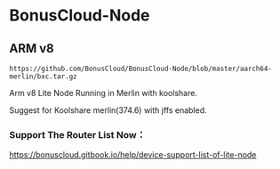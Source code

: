# BonusCloud-Node

## ARM v8
```
https://github.com/BonusCloud/BonusCloud-Node/blob/master/aarch64-merlin/bxc.tar.gz
```
Arm v8 Lite Node Running in Merlin with koolshare.

Suggest for Koolshare merlin(374.6) with jffs enabled.

### Support The Router List Now：
https://bonuscloud.gitbook.io/help/device-support-list-of-lite-node
